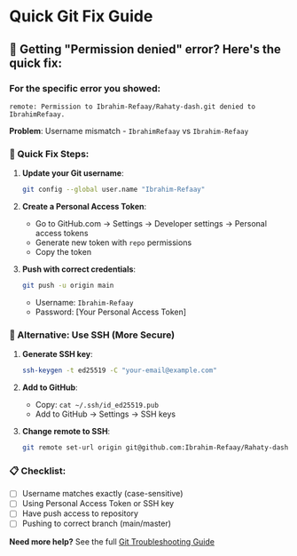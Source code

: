 # Quick Git Fix Guide

## 🚨 Getting "Permission denied" error? Here's the quick fix:

### For the specific error you showed:
```
remote: Permission to Ibrahim-Refaay/Rahaty-dash.git denied to IbrahimRefaay.
```

**Problem**: Username mismatch - `IbrahimRefaay` vs `Ibrahim-Refaay`

### 🔧 Quick Fix Steps:

1. **Update your Git username**:
   ```bash
   git config --global user.name "Ibrahim-Refaay"
   ```

2. **Create a Personal Access Token**:
   - Go to GitHub.com → Settings → Developer settings → Personal access tokens
   - Generate new token with `repo` permissions
   - Copy the token

3. **Push with correct credentials**:
   ```bash
   git push -u origin main
   ```
   - Username: `Ibrahim-Refaay`
   - Password: [Your Personal Access Token]

### 🔑 Alternative: Use SSH (More Secure)

1. **Generate SSH key**:
   ```bash
   ssh-keygen -t ed25519 -C "your-email@example.com"
   ```

2. **Add to GitHub**:
   - Copy: `cat ~/.ssh/id_ed25519.pub`
   - Add to GitHub → Settings → SSH keys

3. **Change remote to SSH**:
   ```bash
   git remote set-url origin git@github.com:Ibrahim-Refaay/Rahaty-dash.git
   ```

### 📋 Checklist:
- [ ] Username matches exactly (case-sensitive)
- [ ] Using Personal Access Token or SSH key
- [ ] Have push access to repository
- [ ] Pushing to correct branch (main/master)

**Need more help?** See the full [Git Troubleshooting Guide](GIT-TROUBLESHOOTING.md)